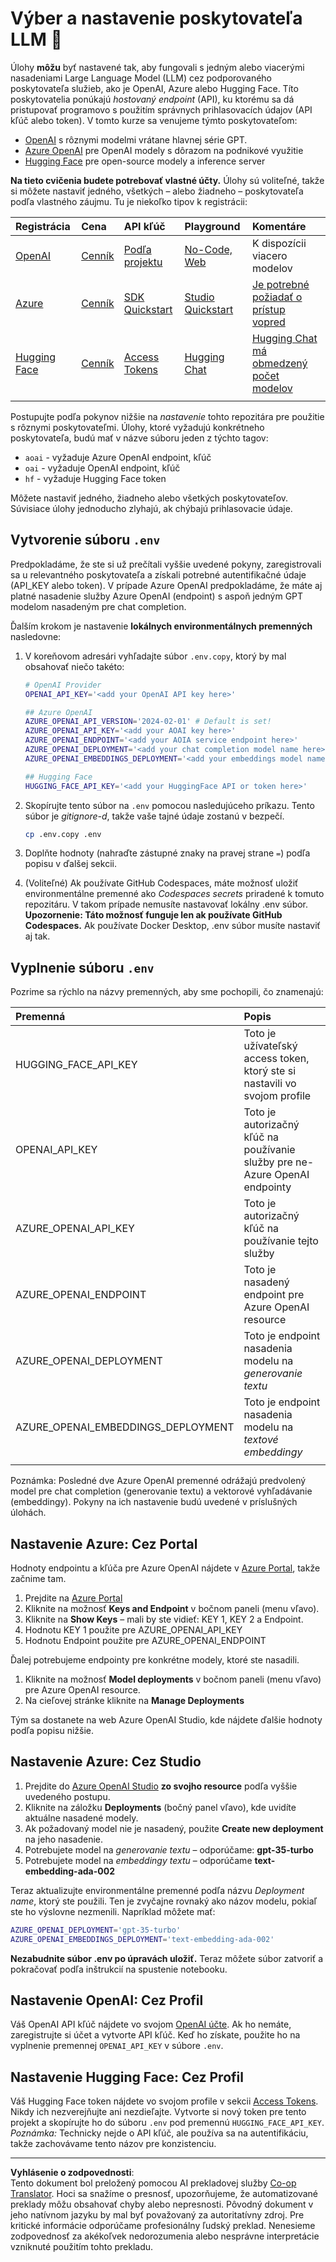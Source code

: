 <!--
CO_OP_TRANSLATOR_METADATA:
{
  "original_hash": "49ededa179004ea998664c780fbeac39",
  "translation_date": "2025-08-26T19:03:59+00:00",
  "source_file": "00-course-setup/03-providers.md",
  "language_code": "sk"
}
-->
# Výber a nastavenie poskytovateľa LLM 🔑

Úlohy **môžu** byť nastavené tak, aby fungovali s jedným alebo viacerými nasadeniami Large Language Model (LLM) cez podporovaného poskytovateľa služieb, ako je OpenAI, Azure alebo Hugging Face. Títo poskytovatelia ponúkajú _hostovaný endpoint_ (API), ku ktorému sa dá pristupovať programovo s použitím správnych prihlasovacích údajov (API kľúč alebo token). V tomto kurze sa venujeme týmto poskytovateľom:

 - [OpenAI](https://platform.openai.com/docs/models?WT.mc_id=academic-105485-koreyst) s rôznymi modelmi vrátane hlavnej série GPT.
 - [Azure OpenAI](https://learn.microsoft.com/azure/ai-services/openai/?WT.mc_id=academic-105485-koreyst) pre OpenAI modely s dôrazom na podnikové využitie
 - [Hugging Face](https://huggingface.co/docs/hub/index?WT.mc_id=academic-105485-koreyst) pre open-source modely a inference server

**Na tieto cvičenia budete potrebovať vlastné účty.** Úlohy sú voliteľné, takže si môžete nastaviť jedného, všetkých – alebo žiadneho – poskytovateľa podľa vlastného záujmu. Tu je niekoľko tipov k registrácii:

| Registrácia | Cena | API kľúč | Playground | Komentáre |
|:---|:---|:---|:---|:---|
| [OpenAI](https://platform.openai.com/signup?WT.mc_id=academic-105485-koreyst)| [Cenník](https://openai.com/pricing#language-models?WT.mc_id=academic-105485-koreyst)| [Podľa projektu](https://platform.openai.com/api-keys?WT.mc_id=academic-105485-koreyst) | [No-Code, Web](https://platform.openai.com/playground?WT.mc_id=academic-105485-koreyst) | K dispozícii viacero modelov |
| [Azure](https://aka.ms/azure/free?WT.mc_id=academic-105485-koreyst)| [Cenník](https://azure.microsoft.com/pricing/details/cognitive-services/openai-service/?WT.mc_id=academic-105485-koreyst)| [SDK Quickstart](https://learn.microsoft.com/azure/ai-services/openai/quickstart?WT.mc_id=academic-105485-koreyst)| [Studio Quickstart](https://learn.microsoft.com/azure/ai-services/openai/quickstart?WT.mc_id=academic-105485-koreyst) |  [Je potrebné požiadať o prístup vopred](https://learn.microsoft.com/azure/ai-services/openai/?WT.mc_id=academic-105485-koreyst)|
| [Hugging Face](https://huggingface.co/join?WT.mc_id=academic-105485-koreyst) | [Cenník](https://huggingface.co/pricing) | [Access Tokens](https://huggingface.co/docs/hub/security-tokens?WT.mc_id=academic-105485-koreyst) | [Hugging Chat](https://huggingface.co/chat/?WT.mc_id=academic-105485-koreyst)| [Hugging Chat má obmedzený počet modelov](https://huggingface.co/chat/models?WT.mc_id=academic-105485-koreyst) |
| | | | | |

Postupujte podľa pokynov nižšie na _nastavenie_ tohto repozitára pre použitie s rôznymi poskytovateľmi. Úlohy, ktoré vyžadujú konkrétneho poskytovateľa, budú mať v názve súboru jeden z týchto tagov:

- `aoai` - vyžaduje Azure OpenAI endpoint, kľúč
- `oai` - vyžaduje OpenAI endpoint, kľúč
- `hf` - vyžaduje Hugging Face token

Môžete nastaviť jedného, žiadneho alebo všetkých poskytovateľov. Súvisiace úlohy jednoducho zlyhajú, ak chýbajú prihlasovacie údaje.

## Vytvorenie súboru `.env`

Predpokladáme, že ste si už prečítali vyššie uvedené pokyny, zaregistrovali sa u relevantného poskytovateľa a získali potrebné autentifikačné údaje (API_KEY alebo token). V prípade Azure OpenAI predpokladáme, že máte aj platné nasadenie služby Azure OpenAI (endpoint) s aspoň jedným GPT modelom nasadeným pre chat completion.

Ďalším krokom je nastavenie **lokálnych environmentálnych premenných** nasledovne:

1. V koreňovom adresári vyhľadajte súbor `.env.copy`, ktorý by mal obsahovať niečo takéto:

   ```bash
   # OpenAI Provider
   OPENAI_API_KEY='<add your OpenAI API key here>'

   ## Azure OpenAI
   AZURE_OPENAI_API_VERSION='2024-02-01' # Default is set!
   AZURE_OPENAI_API_KEY='<add your AOAI key here>'
   AZURE_OPENAI_ENDPOINT='<add your AOIA service endpoint here>'
   AZURE_OPENAI_DEPLOYMENT='<add your chat completion model name here>' 
   AZURE_OPENAI_EMBEDDINGS_DEPLOYMENT='<add your embeddings model name here>'

   ## Hugging Face
   HUGGING_FACE_API_KEY='<add your HuggingFace API or token here>'
   ```

2. Skopírujte tento súbor na `.env` pomocou nasledujúceho príkazu. Tento súbor je _gitignore-d_, takže vaše tajné údaje zostanú v bezpečí.

   ```bash
   cp .env.copy .env
   ```

3. Doplňte hodnoty (nahraďte zástupné znaky na pravej strane `=`) podľa popisu v ďalšej sekcii.

4. (Voliteľné) Ak používate GitHub Codespaces, máte možnosť uložiť environmentálne premenné ako _Codespaces secrets_ priradené k tomuto repozitáru. V takom prípade nemusíte nastavovať lokálny .env súbor. **Upozornenie: Táto možnosť funguje len ak používate GitHub Codespaces.** Ak používate Docker Desktop, .env súbor musíte nastaviť aj tak.

## Vyplnenie súboru `.env`

Pozrime sa rýchlo na názvy premenných, aby sme pochopili, čo znamenajú:

| Premenná  | Popis  |
| :--- | :--- |
| HUGGING_FACE_API_KEY | Toto je užívateľský access token, ktorý ste si nastavili vo svojom profile |
| OPENAI_API_KEY | Toto je autorizačný kľúč na používanie služby pre ne-Azure OpenAI endpointy |
| AZURE_OPENAI_API_KEY | Toto je autorizačný kľúč na používanie tejto služby |
| AZURE_OPENAI_ENDPOINT | Toto je nasadený endpoint pre Azure OpenAI resource |
| AZURE_OPENAI_DEPLOYMENT | Toto je endpoint nasadenia modelu na _generovanie textu_ |
| AZURE_OPENAI_EMBEDDINGS_DEPLOYMENT | Toto je endpoint nasadenia modelu na _textové embeddingy_ |
| | |

Poznámka: Posledné dve Azure OpenAI premenné odrážajú predvolený model pre chat completion (generovanie textu) a vektorové vyhľadávanie (embeddingy). Pokyny na ich nastavenie budú uvedené v príslušných úlohách.

## Nastavenie Azure: Cez Portal

Hodnoty endpointu a kľúča pre Azure OpenAI nájdete v [Azure Portal](https://portal.azure.com?WT.mc_id=academic-105485-koreyst), takže začnime tam.

1. Prejdite na [Azure Portal](https://portal.azure.com?WT.mc_id=academic-105485-koreyst)
1. Kliknite na možnosť **Keys and Endpoint** v bočnom paneli (menu vľavo).
1. Kliknite na **Show Keys** – mali by ste vidieť: KEY 1, KEY 2 a Endpoint.
1. Hodnotu KEY 1 použite pre AZURE_OPENAI_API_KEY
1. Hodnotu Endpoint použite pre AZURE_OPENAI_ENDPOINT

Ďalej potrebujeme endpointy pre konkrétne modely, ktoré ste nasadili.

1. Kliknite na možnosť **Model deployments** v bočnom paneli (menu vľavo) pre Azure OpenAI resource.
1. Na cieľovej stránke kliknite na **Manage Deployments**

Tým sa dostanete na web Azure OpenAI Studio, kde nájdete ďalšie hodnoty podľa popisu nižšie.

## Nastavenie Azure: Cez Studio

1. Prejdite do [Azure OpenAI Studio](https://oai.azure.com?WT.mc_id=academic-105485-koreyst) **zo svojho resource** podľa vyššie uvedeného postupu.
1. Kliknite na záložku **Deployments** (bočný panel vľavo), kde uvidíte aktuálne nasadené modely.
1. Ak požadovaný model nie je nasadený, použite **Create new deployment** na jeho nasadenie.
1. Potrebujete model na _generovanie textu_ – odporúčame: **gpt-35-turbo**
1. Potrebujete model na _embeddingy textu_ – odporúčame **text-embedding-ada-002**

Teraz aktualizujte environmentálne premenné podľa názvu _Deployment name_, ktorý ste použili. Ten je zvyčajne rovnaký ako názov modelu, pokiaľ ste ho výslovne nezmenili. Napríklad môžete mať:

```bash
AZURE_OPENAI_DEPLOYMENT='gpt-35-turbo'
AZURE_OPENAI_EMBEDDINGS_DEPLOYMENT='text-embedding-ada-002'
```

**Nezabudnite súbor .env po úpravách uložiť.** Teraz môžete súbor zatvoriť a pokračovať podľa inštrukcií na spustenie notebooku.

## Nastavenie OpenAI: Cez Profil

Váš OpenAI API kľúč nájdete vo svojom [OpenAI účte](https://platform.openai.com/api-keys?WT.mc_id=academic-105485-koreyst). Ak ho nemáte, zaregistrujte si účet a vytvorte API kľúč. Keď ho získate, použite ho na vyplnenie premennej `OPENAI_API_KEY` v súbore `.env`.

## Nastavenie Hugging Face: Cez Profil

Váš Hugging Face token nájdete vo svojom profile v sekcii [Access Tokens](https://huggingface.co/settings/tokens?WT.mc_id=academic-105485-koreyst). Nikdy ich nezverejňujte ani nezdieľajte. Vytvorte si nový token pre tento projekt a skopírujte ho do súboru `.env` pod premennú `HUGGING_FACE_API_KEY`. _Poznámka:_ Technicky nejde o API kľúč, ale používa sa na autentifikáciu, takže zachovávame tento názov pre konzistenciu.

---

**Vyhlásenie o zodpovednosti**:  
Tento dokument bol preložený pomocou AI prekladovej služby [Co-op Translator](https://github.com/Azure/co-op-translator). Hoci sa snažíme o presnosť, upozorňujeme, že automatizované preklady môžu obsahovať chyby alebo nepresnosti. Pôvodný dokument v jeho natívnom jazyku by mal byť považovaný za autoritatívny zdroj. Pre kritické informácie odporúčame profesionálny ľudský preklad. Nenesieme zodpovednosť za akékoľvek nedorozumenia alebo nesprávne interpretácie vzniknuté použitím tohto prekladu.